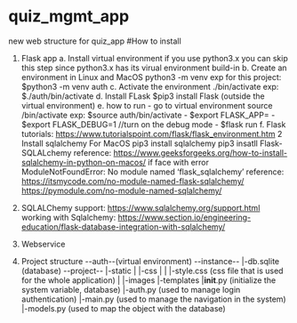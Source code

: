 # quiz_mgmt_app
new web structure for quiz_app
#How to install
1. Flask app
    a.  Install virtual environment if you use python3.x you can skip this step
        since python3.x has its virual environment build-in
    b.  Create an environment in Linux and MacOS
        python3 -m venv <name of environment>
        exp for this project: $python3 -m venv auth
    c.  Activate the environment
        .<name of environment>/bin/activate
        exp: $./auth/bin/activate
    d. Install FLask
        $pip3 install Flask (outside the virtual environment)
    e. how to run
        -   go to virtual environment
            source <environment name>/bin/activate
            exp: $source auth/bin/activate
        - $export FLASK_APP=<name of project>
        - $export FLASK_DEBUG=1 //turn on the debug mode
        - $flask run
    f. Flask tutorials: https://www.tutorialspoint.com/flask/flask_environment.htm
2   Install sqlalchemy
    For MacOS
        pip3 install sqlalchemy
        pip3 insatll Flask-SQLALchemy
        reference: https://www.geeksforgeeks.org/how-to-install-sqlalchemy-in-python-on-macos/
        if face with error ModuleNotFoundError: No module named ‘flask_sqlalchemy’
        reference: https://itsmycode.com/no-module-named-flask-sqlalchemy/
        https://pymodule.com/no-module-named-sqlalchemy/

3. SQLALChemy support: https://www.sqlalchemy.org/support.html
    working with Sqlalchemy: https://www.section.io/engineering-education/flask-database-integration-with-sqlalchemy/

4. Webservice


5. Project structure
--auth--(virtual environment)
--instance--
    |-db.sqlite (database)
--project--
    |-static
    |    |-css
    |    |  |-style.css (css file that is used for the whole application)
    |    |-images
    |-templates
    |__init__.py (initialize the system variable, database)
    |-auth.py (used to manage login authentication)
    |-main.py (used to manage the navigation in the system)
    |-models.py (used to map the object with the database)